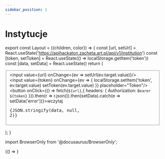 ```yaml
---
sidebar_position: 1
---
```


# Instytucje

export const Layout = ({children, color}) => {
  const [url, setUrl] = React.useState('https://apihackaton.zacheta.art.pl/api/v1/institution')
  const [token, setToken] = React.useState(() => localStorage.getItem('token'))
  const [data, setData] = React.useState()
  return (<div className="flex border-solid border-2">
    <div>
      <fieldset>
        <input value={url} onChange={ev => setUrl(ev.target.value)}/>
        <br/>
        <input value={token} onChange={ev => {
          localStorage.setItem('token', ev.target.value)
          setToken(ev.target.value)
        }} placeholder="Token"/>
        <br/>
        <button onClick={() => fetch(`${url}`,{
          headers: {
            Authorization: `Bearer ${token}`
          }}).then(r => r.json()).then(setData).catch(e => setData('error'))}>wczytaj</button>
        <pre>{JSON.stringify(data, null, 2)}</pre>
      </fieldset>
    </div>
  </div>);
}

import BrowserOnly from '@docusaurus/BrowserOnly';

<BrowserOnly>
  {() => <Layout/>}
</BrowserOnly>
